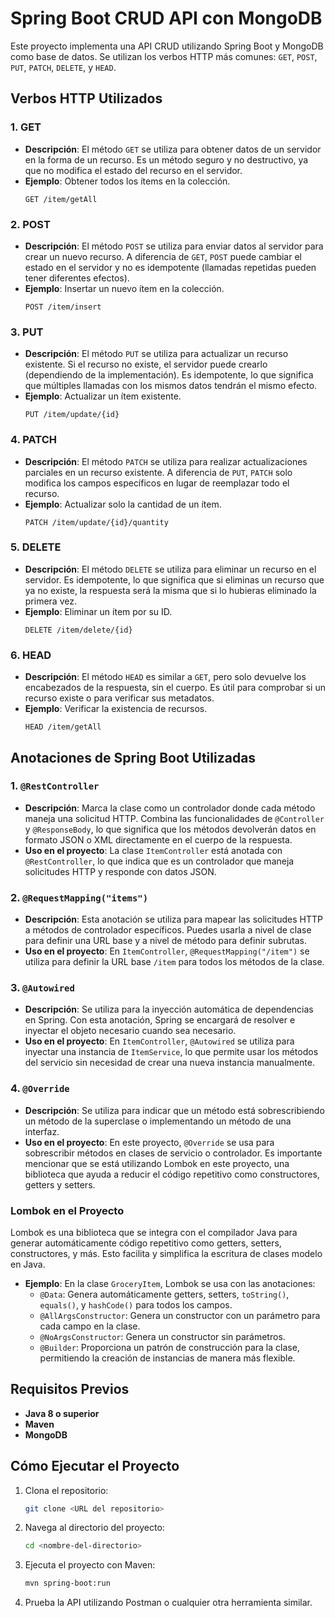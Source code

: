 # **Spring Boot CRUD API con MongoDB**

Este proyecto implementa una API CRUD utilizando Spring Boot y MongoDB como base de datos. Se utilizan los verbos HTTP más comunes: `GET`, `POST`, `PUT`, `PATCH`, `DELETE`, y `HEAD`.

## **Verbos HTTP Utilizados**

### **1. GET**

- **Descripción**: El método `GET` se utiliza para obtener datos de un servidor en la forma de un recurso. Es un método seguro y no destructivo, ya que no modifica el estado del recurso en el servidor.
- **Ejemplo**: Obtener todos los ítems en la colección.
    ```http
    GET /item/getAll
    ```

### **2. POST**

- **Descripción**: El método `POST` se utiliza para enviar datos al servidor para crear un nuevo recurso. A diferencia de `GET`, `POST` puede cambiar el estado en el servidor y no es idempotente (llamadas repetidas pueden tener diferentes efectos).
- **Ejemplo**: Insertar un nuevo ítem en la colección.
    ```http
    POST /item/insert
    ```

### **3. PUT**

- **Descripción**: El método `PUT` se utiliza para actualizar un recurso existente. Si el recurso no existe, el servidor puede crearlo (dependiendo de la implementación). Es idempotente, lo que significa que múltiples llamadas con los mismos datos tendrán el mismo efecto.
- **Ejemplo**: Actualizar un ítem existente.
    ```http
    PUT /item/update/{id}
    ```

### **4. PATCH**

- **Descripción**: El método `PATCH` se utiliza para realizar actualizaciones parciales en un recurso existente. A diferencia de `PUT`, `PATCH` solo modifica los campos específicos en lugar de reemplazar todo el recurso.
- **Ejemplo**: Actualizar solo la cantidad de un ítem.
    ```http
    PATCH /item/update/{id}/quantity
    ```

### **5. DELETE**

- **Descripción**: El método `DELETE` se utiliza para eliminar un recurso en el servidor. Es idempotente, lo que significa que si eliminas un recurso que ya no existe, la respuesta será la misma que si lo hubieras eliminado la primera vez.
- **Ejemplo**: Eliminar un ítem por su ID.
    ```http
    DELETE /item/delete/{id}
    ```

### **6. HEAD**

- **Descripción**: El método `HEAD` es similar a `GET`, pero solo devuelve los encabezados de la respuesta, sin el cuerpo. Es útil para comprobar si un recurso existe o para verificar sus metadatos.
- **Ejemplo**: Verificar la existencia de recursos.
    ```http
    HEAD /item/getAll
    ```

## **Anotaciones de Spring Boot Utilizadas**

### **1. `@RestController`**

- **Descripción**: Marca la clase como un controlador donde cada método maneja una solicitud HTTP. Combina las funcionalidades de `@Controller` y `@ResponseBody`, lo que significa que los métodos devolverán datos en formato JSON o XML directamente en el cuerpo de la respuesta.
- **Uso en el proyecto**: La clase `ItemController` está anotada con `@RestController`, lo que indica que es un controlador que maneja solicitudes HTTP y responde con datos JSON.

### **2. `@RequestMapping("items")`**

- **Descripción**: Esta anotación se utiliza para mapear las solicitudes HTTP a métodos de controlador específicos. Puedes usarla a nivel de clase para definir una URL base y a nivel de método para definir subrutas.
- **Uso en el proyecto**: En `ItemController`, `@RequestMapping("/item")` se utiliza para definir la URL base `/item` para todos los métodos de la clase.

### **3. `@Autowired`**

- **Descripción**: Se utiliza para la inyección automática de dependencias en Spring. Con esta anotación, Spring se encargará de resolver e inyectar el objeto necesario cuando sea necesario.
- **Uso en el proyecto**: En `ItemController`, `@Autowired` se utiliza para inyectar una instancia de `ItemService`, lo que permite usar los métodos del servicio sin necesidad de crear una nueva instancia manualmente.

### **4. `@Override`**

- **Descripción**: Se utiliza para indicar que un método está sobrescribiendo un método de la superclase o implementando un método de una interfaz.
- **Uso en el proyecto**: En este proyecto, `@Override` se usa para sobrescribir métodos en clases de servicio o controlador. Es importante mencionar que se está utilizando Lombok en este proyecto, una biblioteca que ayuda a reducir el código repetitivo como constructores, getters y setters.
  
### **Lombok en el Proyecto**

Lombok es una biblioteca que se integra con el compilador Java para generar automáticamente código repetitivo como getters, setters, constructores, y más. Esto facilita y simplifica la escritura de clases modelo en Java.

- **Ejemplo**: En la clase `GroceryItem`, Lombok se usa con las anotaciones:
    - `@Data`: Genera automáticamente getters, setters, `toString()`, `equals()`, y `hashCode()` para todos los campos.
    - `@AllArgsConstructor`: Genera un constructor con un parámetro para cada campo en la clase.
    - `@NoArgsConstructor`: Genera un constructor sin parámetros.
    - `@Builder`: Proporciona un patrón de construcción para la clase, permitiendo la creación de instancias de manera más flexible.

## **Requisitos Previos**

- **Java 8 o superior**
- **Maven**
- **MongoDB**

## **Cómo Ejecutar el Proyecto**

1. Clona el repositorio:
    ```bash
    git clone <URL del repositorio>
    ```

2. Navega al directorio del proyecto:
    ```bash
    cd <nombre-del-directorio>
    ```

3. Ejecuta el proyecto con Maven:
    ```bash
    mvn spring-boot:run
    ```

4. Prueba la API utilizando Postman o cualquier otra herramienta similar.
